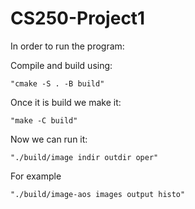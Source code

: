 # CS250-Project1

In order to run the program:

Compile and build using:

    "cmake -S . -B build"

Once it is build we make it:

    "make -C build"

Now we can run it:

    "./build/image indir outdir oper"

For example

    "./build/image-aos images output histo"

    